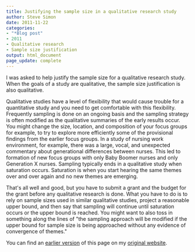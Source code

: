 ```yaml
---
title: Justifying the sample size in a qualitative research study
author: Steve Simon
date: 2011-11-22
categories:
- "*Blog post"
- 2011
- Qualitative research
- Sample size justification
output: html_document
page_update: complete
---
```


I was asked to help justify the sample size for a qualitative research study. When the goals of a study are qualitative, the sample size justification is also qualitative.

<!---More--->

Qualitative studies have a level of flexibility that would cause trouble for a quantitative study and you need to get comfortable with this flexibility. Frequently sampling is done on an ongoing basis and the sampling strategy is often modified as the qualitative summaries of the early results occur. You might change the size, location, and composition of your focus groups for example, to try to explore more efficiently some of the provisional findings from the earlier focus groups. In a study of nursing work environment, for example, there was a large, vocal, and unexpected commentary about generational differences between nurses. This led to formation of new focus groups with only Baby Boomer nurses and only Generation X nurses. Sampling typically ends in a qualitative study when saturation occurs. Saturation is when you start hearing the same themes over and over again and no new themes are emerging.

That's all well and good, but you have to submit a grant and the budget for the grant before any qualitative research is done. What you have to do is to rely on sample sizes used in similar qualitative studies, project a reasonable upper bound, and then say that sampling will continue until saturation occurs or the upper bound is reached. You might want to also toss in something along the lines of "the sampling approach will be modified if the upper bound for sample size is being approached without any evidence of convergence of themes."

You can find an [earlier version][sim1] of this page on my [original website][sim2].

[sim1]: http://www.pmean.com/11/QualitativeSampleSize.html
[sim2]: http://www.pmean.com/original_site.html 
